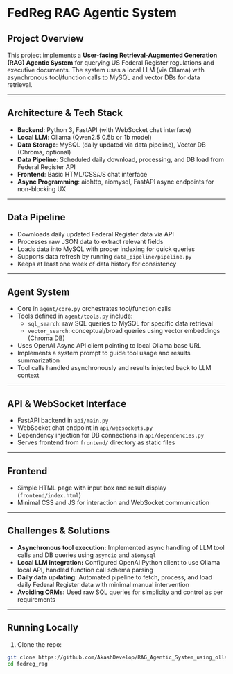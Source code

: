 # FedReg RAG Agentic System

## Project Overview

This project implements a **User-facing Retrieval-Augmented Generation (RAG) Agentic System** for querying US Federal Register regulations and executive documents. The system uses a local LLM (via Ollama) with asynchronous tool/function calls to MySQL and vector DBs for data retrieval.

---

## Architecture & Tech Stack

- **Backend**: Python 3, FastAPI (with WebSocket chat interface)
- **Local LLM**: Ollama (Qwen2.5 0.5b or 1b model)
- **Data Storage**: MySQL (daily updated via data pipeline), Vector DB (Chroma, optional)
- **Data Pipeline**: Scheduled daily download, processing, and DB load from Federal Register API
- **Frontend**: Basic HTML/CSS/JS chat interface
- **Async Programming**: aiohttp, aiomysql, FastAPI async endpoints for non-blocking UX

---

## Data Pipeline

- Downloads daily updated Federal Register data via API
- Processes raw JSON data to extract relevant fields
- Loads data into MySQL with proper indexing for quick queries
- Supports data refresh by running `data_pipeline/pipeline.py`
- Keeps at least one week of data history for consistency

---

## Agent System

- Core in `agent/core.py` orchestrates tool/function calls
- Tools defined in `agent/tools.py` include:
  - `sql_search`: raw SQL queries to MySQL for specific data retrieval
  - `vector_search`: conceptual/broad queries using vector embeddings (Chroma DB)
- Uses OpenAI Async API client pointing to local Ollama base URL
- Implements a system prompt to guide tool usage and results summarization
- Tool calls handled asynchronously and results injected back to LLM context

---

## API & WebSocket Interface

- FastAPI backend in `api/main.py`
- WebSocket chat endpoint in `api/websockets.py`
- Dependency injection for DB connections in `api/dependencies.py`
- Serves frontend from `frontend/` directory as static files

---

## Frontend

- Simple HTML page with input box and result display (`frontend/index.html`)
- Minimal CSS and JS for interaction and WebSocket communication

---

## Challenges & Solutions

- **Asynchronous tool execution:** Implemented async handling of LLM tool calls and DB queries using `asyncio` and `aiomysql`
- **Local LLM integration:** Configured OpenAI Python client to use Ollama local API, handled function call schema parsing
- **Daily data updating:** Automated pipeline to fetch, process, and load daily Federal Register data with minimal manual intervention
- **Avoiding ORMs:** Used raw SQL queries for simplicity and control as per requirements

---

## Running Locally

1. Clone the repo:

```bash
git clone https://github.com/AkashDevelop/RAG_Agentic_System_using_ollama_mistral_7b
cd fedreg_rag
